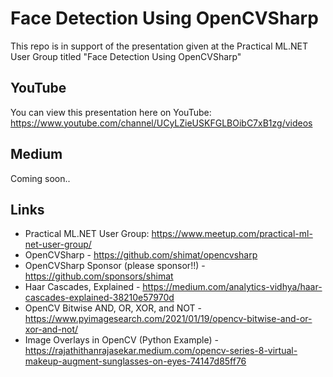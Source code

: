 # Face Detection Using OpenCVSharp
This repo is in support of the presentation given at the Practical ML.NET User Group titled "Face Detection Using OpenCVSharp"

## YouTube
You can view this presentation here on YouTube: https://www.youtube.com/channel/UCyLZieUSKFGLBOibC7xB1zg/videos

## Medium
Coming soon..

## Links
- Practical ML.NET User Group: https://www.meetup.com/practical-ml-net-user-group/
- OpenCVSharp - https://github.com/shimat/opencvsharp
- OpenCVSharp Sponsor (please sponsor!!) - https://github.com/sponsors/shimat
- Haar Cascades, Explained - https://medium.com/analytics-vidhya/haar-cascades-explained-38210e57970d
- OpenCV Bitwise AND, OR, XOR, and NOT - https://www.pyimagesearch.com/2021/01/19/opencv-bitwise-and-or-xor-and-not/
- Image Overlays in OpenCV (Python Example) - https://rajathithanrajasekar.medium.com/opencv-series-8-virtual-makeup-augment-sunglasses-on-eyes-74147d85ff76
